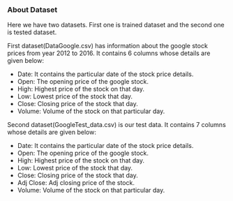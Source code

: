 <h3>About Dataset</h3>

Here we have two datasets. First one is trained dataset and the second one is tested dataset.

First dataset(DataGoogle.csv) has information about the google stock prices from year 2012 to 2016. It contains 6 columns whose details are given below:
<ul>
<li>Date: It contains the particular date of the stock price details.</li>
<li>Open: The opening price of the google stock.</li>
<li>High: Highest price of the stock on that day.</li>
<li>Low: Lowest price of the stock that day.</li>
<li>Close: Closing price of the stock that day.</li>
<li>Volume: Volume of the stock on that particular day.</li>
</ul>
Second dataset(GoogleTest_data.csv) is our test data. It contains 7 columns whose details are given below:
<ul>
<li>Date: It contains the particular date of the stock price details.</li>
<li>Open: The opening price of the google stock.</li>
<li>High: Highest price of the stock on that day.</li>
<li>Low: Lowest price of the stock that day.</li>
<li>Close: Closing price of the stock that day.</li>
<li>Adj Close: Adj closing price of the stock.</li>
<li>Volume: Volume of the stock on that particular day.</li>
</ul>
